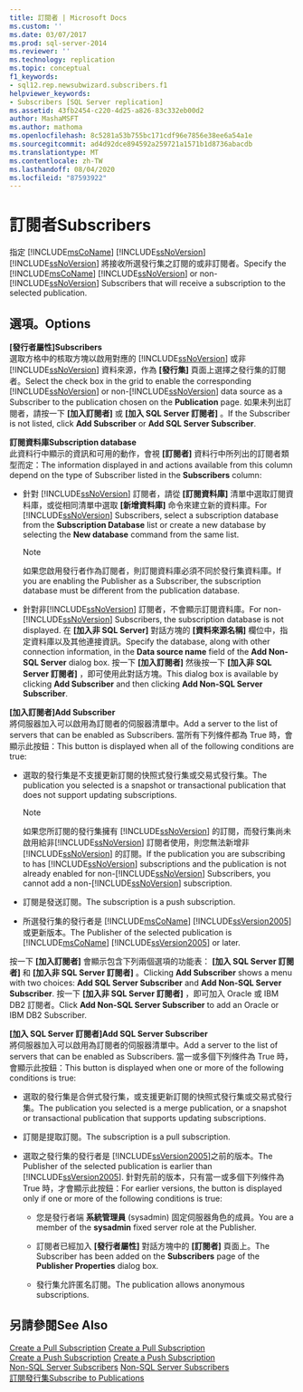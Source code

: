 ```yaml
---
title: 訂閱者 | Microsoft Docs
ms.custom: ''
ms.date: 03/07/2017
ms.prod: sql-server-2014
ms.reviewer: ''
ms.technology: replication
ms.topic: conceptual
f1_keywords:
- sql12.rep.newsubwizard.subscribers.f1
helpviewer_keywords:
- Subscribers [SQL Server replication]
ms.assetid: 43fb2454-c220-4d25-a826-83c332eb00d2
author: MashaMSFT
ms.author: mathoma
ms.openlocfilehash: 8c5281a53b755bc171cdf96e7856e38ee6a54a1e
ms.sourcegitcommit: ad4d92dce894592a259721a1571b1d8736abacdb
ms.translationtype: MT
ms.contentlocale: zh-TW
ms.lasthandoff: 08/04/2020
ms.locfileid: "87593922"
---
```

# <a name="subscribers"></a><span data-ttu-id="0da28-102">訂閱者</span><span class="sxs-lookup"><span data-stu-id="0da28-102">Subscribers</span></span>
  <span data-ttu-id="0da28-103">指定 [!INCLUDE[msCoName](../../includes/msconame-md.md)] [!INCLUDE[ssNoVersion](../../includes/ssnoversion-md.md)] [!INCLUDE[ssNoVersion](../../includes/ssnoversion-md.md)] 將接收所選發行集之訂閱的或非訂閱者。</span><span class="sxs-lookup"><span data-stu-id="0da28-103">Specify the [!INCLUDE[msCoName](../../includes/msconame-md.md)] [!INCLUDE[ssNoVersion](../../includes/ssnoversion-md.md)] or non-[!INCLUDE[ssNoVersion](../../includes/ssnoversion-md.md)] Subscribers that will receive a subscription to the selected publication.</span></span>  
  
## <a name="options"></a><span data-ttu-id="0da28-104">選項。</span><span class="sxs-lookup"><span data-stu-id="0da28-104">Options</span></span>  
 <span data-ttu-id="0da28-105">**[發行者屬性]**</span><span class="sxs-lookup"><span data-stu-id="0da28-105">**Subscribers**</span></span>  
 <span data-ttu-id="0da28-106">選取方格中的核取方塊以啟用對應的 [!INCLUDE[ssNoVersion](../../includes/ssnoversion-md.md)] 或非[!INCLUDE[ssNoVersion](../../includes/ssnoversion-md.md)] 資料來源，作為 **[發行集]** 頁面上選擇之發行集的訂閱者。</span><span class="sxs-lookup"><span data-stu-id="0da28-106">Select the check box in the grid to enable the corresponding [!INCLUDE[ssNoVersion](../../includes/ssnoversion-md.md)] or non-[!INCLUDE[ssNoVersion](../../includes/ssnoversion-md.md)] data source as a Subscriber to the publication chosen on the **Publication** page.</span></span> <span data-ttu-id="0da28-107">如果未列出訂閱者，請按一下 **[加入訂閱者]** 或 **[加入 SQL Server 訂閱者]** 。</span><span class="sxs-lookup"><span data-stu-id="0da28-107">If the Subscriber is not listed, click **Add Subscriber** or **Add SQL Server Subscriber**.</span></span>  
  
 <span data-ttu-id="0da28-108">**訂閱資料庫**</span><span class="sxs-lookup"><span data-stu-id="0da28-108">**Subscription database**</span></span>  
 <span data-ttu-id="0da28-109">此資料行中顯示的資訊和可用的動作，會視 **[訂閱者]** 資料行中所列出的訂閱者類型而定：</span><span class="sxs-lookup"><span data-stu-id="0da28-109">The information displayed in and actions available from this column depend on the type of Subscriber listed in the **Subscribers** column:</span></span>  
  
-   <span data-ttu-id="0da28-110">針對 [!INCLUDE[ssNoVersion](../../includes/ssnoversion-md.md)] 訂閱者，請從 **[訂閱資料庫]** 清單中選取訂閱資料庫，或從相同清單中選取 **[新增資料庫]** 命令來建立新的資料庫。</span><span class="sxs-lookup"><span data-stu-id="0da28-110">For [!INCLUDE[ssNoVersion](../../includes/ssnoversion-md.md)] Subscribers, select a subscription database from the **Subscription Database** list or create a new database by selecting the **New database** command from the same list.</span></span>  
  
    > [!NOTE]  
    >  <span data-ttu-id="0da28-111">如果您啟用發行者作為訂閱者，則訂閱資料庫必須不同於發行集資料庫。</span><span class="sxs-lookup"><span data-stu-id="0da28-111">If you are enabling the Publisher as a Subscriber, the subscription database must be different from the publication database.</span></span>  
  
-   <span data-ttu-id="0da28-112">針對非[!INCLUDE[ssNoVersion](../../includes/ssnoversion-md.md)] 訂閱者，不會顯示訂閱資料庫。</span><span class="sxs-lookup"><span data-stu-id="0da28-112">For non-[!INCLUDE[ssNoVersion](../../includes/ssnoversion-md.md)] Subscribers, the subscription database is not displayed.</span></span> <span data-ttu-id="0da28-113">在 **[加入非 SQL Server]** 對話方塊的 **[資料來源名稱]** 欄位中，指定資料庫以及其他連接資訊。</span><span class="sxs-lookup"><span data-stu-id="0da28-113">Specify the database, along with other connection information, in the **Data source name** field of the **Add Non-SQL Server** dialog box.</span></span> <span data-ttu-id="0da28-114">按一下 **[加入訂閱者]** 然後按一下 **[加入非 SQL Server 訂閱者]** ，即可使用此對話方塊。</span><span class="sxs-lookup"><span data-stu-id="0da28-114">This dialog box is available by clicking **Add Subscriber** and then clicking **Add Non-SQL Server Subscriber**.</span></span>  
  
 <span data-ttu-id="0da28-115">**[加入訂閱者]**</span><span class="sxs-lookup"><span data-stu-id="0da28-115">**Add Subscriber**</span></span>  
 <span data-ttu-id="0da28-116">將伺服器加入可以啟用為訂閱者的伺服器清單中。</span><span class="sxs-lookup"><span data-stu-id="0da28-116">Add a server to the list of servers that can be enabled as Subscribers.</span></span> <span data-ttu-id="0da28-117">當所有下列條件都為 True 時，會顯示此按鈕：</span><span class="sxs-lookup"><span data-stu-id="0da28-117">This button is displayed when all of the following conditions are true:</span></span>  
  
-   <span data-ttu-id="0da28-118">選取的發行集是不支援更新訂閱的快照式發行集或交易式發行集。</span><span class="sxs-lookup"><span data-stu-id="0da28-118">The publication you selected is a snapshot or transactional publication that does not support updating subscriptions.</span></span>  
  
    > [!NOTE]  
    >  <span data-ttu-id="0da28-119">如果您所訂閱的發行集擁有 [!INCLUDE[ssNoVersion](../../includes/ssnoversion-md.md)] 的訂閱，而發行集尚未啟用給非[!INCLUDE[ssNoVersion](../../includes/ssnoversion-md.md)] 訂閱者使用，則您無法新增非[!INCLUDE[ssNoVersion](../../includes/ssnoversion-md.md)] 的訂閱。</span><span class="sxs-lookup"><span data-stu-id="0da28-119">If the publication you are subscribing to has [!INCLUDE[ssNoVersion](../../includes/ssnoversion-md.md)] subscriptions and the publication is not already enabled for non-[!INCLUDE[ssNoVersion](../../includes/ssnoversion-md.md)] Subscribers, you cannot add a non-[!INCLUDE[ssNoVersion](../../includes/ssnoversion-md.md)] subscription.</span></span>  
  
-   <span data-ttu-id="0da28-120">訂閱是發送訂閱。</span><span class="sxs-lookup"><span data-stu-id="0da28-120">The subscription is a push subscription.</span></span>  
  
-   <span data-ttu-id="0da28-121">所選發行集的發行者是 [!INCLUDE[msCoName](../../includes/msconame-md.md)] [!INCLUDE[ssVersion2005](../../includes/ssversion2005-md.md)] 或更新版本。</span><span class="sxs-lookup"><span data-stu-id="0da28-121">The Publisher of the selected publication is [!INCLUDE[msCoName](../../includes/msconame-md.md)] [!INCLUDE[ssVersion2005](../../includes/ssversion2005-md.md)] or later.</span></span>  
  
 <span data-ttu-id="0da28-122">按一下 **[加入訂閱者]** 會顯示包含下列兩個選項的功能表： **[加入 SQL Server 訂閱者]** 和 **[加入非 SQL Server 訂閱者]** 。</span><span class="sxs-lookup"><span data-stu-id="0da28-122">Clicking **Add Subscriber** shows a menu with two choices: **Add SQL Server Subscriber** and **Add Non-SQL Server Subscriber**.</span></span> <span data-ttu-id="0da28-123">按一下 **[加入非 SQL Server 訂閱者]** ，即可加入 Oracle 或 IBM DB2 訂閱者。</span><span class="sxs-lookup"><span data-stu-id="0da28-123">Click **Add Non-SQL Server Subscriber** to add an Oracle or IBM DB2 Subscriber.</span></span>  
  
 <span data-ttu-id="0da28-124">**[加入 SQL Server 訂閱者]**</span><span class="sxs-lookup"><span data-stu-id="0da28-124">**Add SQL Server Subscriber**</span></span>  
 <span data-ttu-id="0da28-125">將伺服器加入可以啟用為訂閱者的伺服器清單中。</span><span class="sxs-lookup"><span data-stu-id="0da28-125">Add a server to the list of servers that can be enabled as Subscribers.</span></span> <span data-ttu-id="0da28-126">當一或多個下列條件為 True 時，會顯示此按鈕：</span><span class="sxs-lookup"><span data-stu-id="0da28-126">This button is displayed when one or more of the following conditions is true:</span></span>  
  
-   <span data-ttu-id="0da28-127">選取的發行集是合併式發行集，或支援更新訂閱的快照式發行集或交易式發行集。</span><span class="sxs-lookup"><span data-stu-id="0da28-127">The publication you selected is a merge publication, or a snapshot or transactional publication that supports updating subscriptions.</span></span>  
  
-   <span data-ttu-id="0da28-128">訂閱是提取訂閱。</span><span class="sxs-lookup"><span data-stu-id="0da28-128">The subscription is a pull subscription.</span></span>  
  
-   <span data-ttu-id="0da28-129">選取之發行集的發行者是 [!INCLUDE[ssVersion2005](../../includes/ssversion2005-md.md)]之前的版本。</span><span class="sxs-lookup"><span data-stu-id="0da28-129">The Publisher of the selected publication is earlier than [!INCLUDE[ssVersion2005](../../includes/ssversion2005-md.md)].</span></span> <span data-ttu-id="0da28-130">針對先前的版本，只有當一或多個下列條件為 True 時，才會顯示此按鈕：</span><span class="sxs-lookup"><span data-stu-id="0da28-130">For earlier versions, the button is displayed only if one or more of the following conditions is true:</span></span>  
  
    -   <span data-ttu-id="0da28-131">您是發行者端 **系統管理員** (sysadmin) 固定伺服器角色的成員。</span><span class="sxs-lookup"><span data-stu-id="0da28-131">You are a member of the **sysadmin** fixed server role at the Publisher.</span></span>  
  
    -   <span data-ttu-id="0da28-132">訂閱者已經加入 **[發行者屬性]** 對話方塊中的 **[訂閱者]** 頁面上。</span><span class="sxs-lookup"><span data-stu-id="0da28-132">The Subscriber has been added on the **Subscribers** page of the **Publisher Properties** dialog box.</span></span>  
  
    -   <span data-ttu-id="0da28-133">發行集允許匿名訂閱。</span><span class="sxs-lookup"><span data-stu-id="0da28-133">The publication allows anonymous subscriptions.</span></span>  
  
## <a name="see-also"></a><span data-ttu-id="0da28-134">另請參閱</span><span class="sxs-lookup"><span data-stu-id="0da28-134">See Also</span></span>  
 <span data-ttu-id="0da28-135">[Create a Pull Subscription](create-a-pull-subscription.md) </span><span class="sxs-lookup"><span data-stu-id="0da28-135">[Create a Pull Subscription](create-a-pull-subscription.md) </span></span>  
 <span data-ttu-id="0da28-136">[Create a Push Subscription](create-a-push-subscription.md) </span><span class="sxs-lookup"><span data-stu-id="0da28-136">[Create a Push Subscription](create-a-push-subscription.md) </span></span>  
 <span data-ttu-id="0da28-137">[Non-SQL Server Subscribers](non-sql/non-sql-server-subscribers.md) </span><span class="sxs-lookup"><span data-stu-id="0da28-137">[Non-SQL Server Subscribers](non-sql/non-sql-server-subscribers.md) </span></span>  
 [<span data-ttu-id="0da28-138">訂閱發行集</span><span class="sxs-lookup"><span data-stu-id="0da28-138">Subscribe to Publications</span></span>](subscribe-to-publications.md)  
  
  
